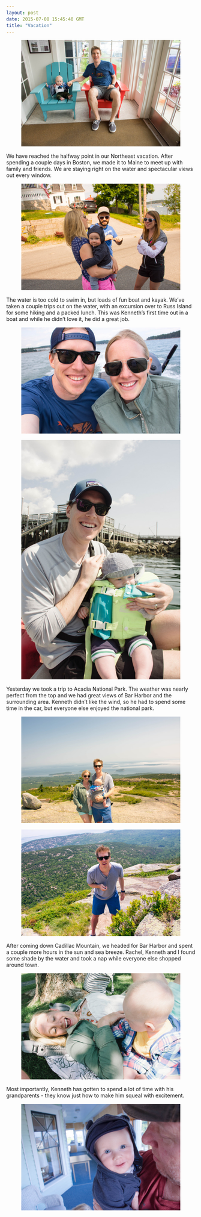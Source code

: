 ```yaml
---
layout: post
date: 2015-07-08 15:45:40 GMT
title: "Vacation"
---
```

<figure data-orig-width="6000" data-orig-height="4000" class="tmblr-full"><img src="/images/39c9fa5f73fa7f63046023b02cf4df7358084e77fd5a8d31afd10af33e00e5e9.jpg" data-orig-width="6000" data-orig-height="4000"></figure><p>We have reached the halfway point in our Northeast vacation. After spending a couple days in Boston, we made it to Maine to meet up with family and friends. We are staying right on the water and spectacular views out every window.</p><figure data-orig-width="6000" data-orig-height="4000" class="tmblr-full"><img src="/images/65611c31a62a13b491804f8ebcc4c4bbbda1ef6afaac6cb39235c46b6e88b3ad.jpg" data-orig-width="6000" data-orig-height="4000"></figure><p>The water is too cold to swim in, but loads of fun boat and kayak. We’ve taken a couple trips out on the water, with an excursion over to Russ Island for some hiking and a packed lunch. This was Kenneth’s first time out in a boat and while he didn’t love it, he did a great job.<br></p><figure class="tmblr-full" data-orig-height="4000" data-orig-width="6000"><img src="/images/92130f841d12fe0a92f316b3838a29a8b0d06e4da44251ed59227dcd03875e63.jpg" data-orig-height="4000" data-orig-width="6000"></figure><figure class="tmblr-full" data-orig-height="6000" data-orig-width="4000"><img src="/images/64a9db0a8464fd07c97a219fe74cd2b03814846b541ff0bbe3cd74c44d9ddd2a.jpg" data-orig-height="6000" data-orig-width="4000"></figure><p>Yesterday we took a trip to Acadia National Park. The weather was nearly perfect from the top and we had great views of Bar Harbor and the surrounding area. Kenneth didn’t like the wind, so he had to spend some time in the car, but everyone else enjoyed the national park.<br></p><figure class="tmblr-full" data-orig-height="4000" data-orig-width="6000"><img src="/images/b62e912a3f3bc615aaacb4c5820805fd9ca55534f728696b22261e4c4bf2a465.jpg" data-orig-height="4000" data-orig-width="6000"></figure><figure class="tmblr-full" data-orig-height="4000" data-orig-width="6000"><img src="/images/33fde235c8e37f829d5ed96d0a7b0b759651519290d078d0c9fc62e9b348d007.jpg" data-orig-height="4000" data-orig-width="6000"></figure><p>After coming down Cadillac Mountain, we headed for Bar Harbor and spent a couple more hours in the sun and sea breeze. Rachel, Kenneth and I found some shade by the water and took a nap while everyone else shopped around town.</p><figure class="tmblr-full" data-orig-height="4000" data-orig-width="6000"><img src="/images/63cf82bbd4131cc19d59309100c5c03a4ecf89da5066976d02c50e2bcd08c242.jpg" data-orig-height="4000" data-orig-width="6000"></figure><p>Most importantly, Kenneth has gotten to spend a lot of time with his grandparents - they know just how to make him squeal with excitement.</p><figure class="tmblr-full" data-orig-height="4000" data-orig-width="6000"><img src="/images/36f7e80e990e6eca95cf9a8090b22b596b499e46bc5610379b583f69c0284d2c.jpg" data-orig-height="4000" data-orig-width="6000"></figure>
